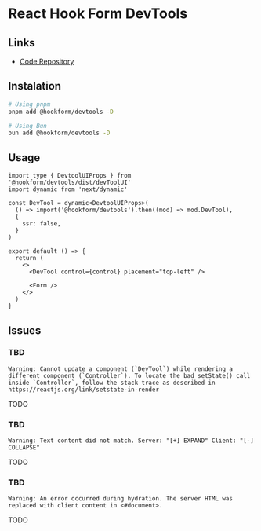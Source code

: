 # React Hook Form DevTools

## Links

- [Code Repository](https://github.com/react-hook-form/devtools)

## Instalation

```sh
# Using pnpm
pnpm add @hookform/devtools -D

# Using Bun
bun add @hookform/devtools -D
```

## Usage

```tsx
import type { DevtoolUIProps } from '@hookform/devtools/dist/devToolUI'
import dynamic from 'next/dynamic'

const DevTool = dynamic<DevtoolUIProps>(
  () => import('@hookform/devtools').then((mod) => mod.DevTool),
  {
    ssr: false,
  }
)

export default () => {
  return (
    <>
      <DevTool control={control} placement="top-left" />

      <Form />
    </>
  )
}
```

## Issues

### TBD

```log
Warning: Cannot update a component (`DevTool`) while rendering a different component (`Controller`). To locate the bad setState() call inside `Controller`, follow the stack trace as described in https://reactjs.org/link/setstate-in-render
```

<!-- disable @hookform/devtools -->

TODO

### TBD

```log
Warning: Text content did not match. Server: "[+] EXPAND" Client: "[-] COLLAPSE"
```

TODO

### TBD

```log
Warning: An error occurred during hydration. The server HTML was replaced with client content in <#document>.
```

<!--
https://nextjs.org/docs/messages/react-hydration-error

suppressHydrationWarning
-->

TODO

<!--
Uncaught Error: Text content does not match server-rendered HTML.
Uncaught Error: There was an error while hydrating. Because the error happened outside of a Suspense boundary, the entire root will switch to client rendering.
-->

<!--
import type { DevtoolUIProps } from '@hookform/devtools/dist/devToolUI'
import dynamic from 'next/dynamic'

const DevTool = dynamic<DevtoolUIProps>(
  () => import('@hookform/devtools').then((mod) => mod.DevTool),
  {
    ssr: false,
  },
)

export type FormProps<TFieldValues extends FieldValues = FieldValues> =
  FormProviderProps<TFieldValues, unknown, TFieldValues | undefined>

const Form = <TFieldValues extends FieldValues = FieldValues>({
  children,
  ...props
}: FormProps<TFieldValues>) => {
  return (
    <FormProvider {...props}>
      {children}

      <DevTool control={control} placement='top-left' />
    </FormProvider>
  )
}

Form.displayName = 'Form'
-->
